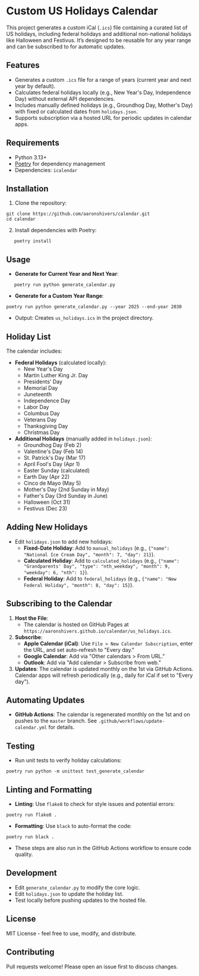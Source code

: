 # Custom US Holidays Calendar

This project generates a custom iCal (`.ics`) file containing a curated list of US holidays, including federal holidays and additional non-national holidays like Halloween and Festivus. It’s designed to be reusable for any year range and can be subscribed to for automatic updates.

## Features
- Generates a custom `.ics` file for a range of years (current year and next year by default).
- Calculates federal holidays locally (e.g., New Year's Day, Independence Day) without external API dependencies.
- Includes manually defined holidays (e.g., Groundhog Day, Mother's Day) with fixed or calculated dates from `holidays.json`.
- Supports subscription via a hosted URL for periodic updates in calendar apps.

## Requirements
- Python 3.13+
- [Poetry](https://python-poetry.org/) for dependency management
- Dependencies: `icalendar`

## Installation
1. Clone the repository:
```shell
git clone https://github.com/aaronshivers/calendar.git
cd calendar
```
2. Install dependencies with Poetry:
```shell
   poetry install
```

## Usage
- **Generate for Current Year and Next Year**:
```shell
   poetry run python generate_calendar.py
```
- **Generate for a Custom Year Range**:
```shell
poetry run python generate_calendar.py --year 2025 --end-year 2030
```
- Output: Creates `us_holidays.ics` in the project directory.

## Holiday List
The calendar includes:
- **Federal Holidays** (calculated locally):
  - New Year's Day
  - Martin Luther King Jr. Day
  - Presidents' Day
  - Memorial Day
  - Juneteenth
  - Independence Day
  - Labor Day
  - Columbus Day
  - Veterans Day
  - Thanksgiving Day
  - Christmas Day
- **Additional Holidays** (manually added in `holidays.json`):
  - Groundhog Day (Feb 2)
  - Valentine's Day (Feb 14)
  - St. Patrick's Day (Mar 17)
  - April Fool's Day (Apr 1)
  - Easter Sunday (calculated)
  - Earth Day (Apr 22)
  - Cinco de Mayo (May 5)
  - Mother's Day (2nd Sunday in May)
  - Father's Day (3rd Sunday in June)
  - Halloween (Oct 31)
  - Festivus (Dec 23)

## Adding New Holidays
- Edit `holidays.json` to add new holidays:
  - **Fixed-Date Holiday**: Add to `manual_holidays` (e.g., `{"name": "National Ice Cream Day", "month": 7, "day": 21}`).
  - **Calculated Holiday**: Add to `calculated_holidays` (e.g., `{"name": "Grandparents' Day", "type": "nth_weekday", "month": 9, "weekday": 6, "nth": 1}`).
  - **Federal Holiday**: Add to `federal_holidays` (e.g., `{"name": "New Federal Holiday", "month": 8, "day": 15}`).

## Subscribing to the Calendar
1. **Host the File**:
   - The calendar is hosted on GitHub Pages at `https://aaronshivers.github.io/calendar/us_holidays.ics`.
2. **Subscribe**:
   - **Apple Calendar (iCal)**: Use `File > New Calendar Subscription`, enter the URL, and set auto-refresh to "Every day."
   - **Google Calendar**: Add via "Other calendars > From URL."
   - **Outlook**: Add via "Add calendar > Subscribe from web."
3. **Updates**: The calendar is updated monthly on the 1st via GitHub Actions. Calendar apps will refresh periodically (e.g., daily for iCal if set to "Every day").

## Automating Updates
- **GitHub Actions**:
   The calendar is regenerated monthly on the 1st and on pushes to the `master` branch. See `.github/workflows/update-calendar.yml` for details.

## Testing
- Run unit tests to verify holiday calculations:
```shell
poetry run python -m unittest test_generate_calendar
```

## Linting and Formatting
- **Linting**: Use `flake8` to check for style issues and potential errors:
```shell
poetry run flake8 .
```
- **Formatting**: Use `black` to auto-format the code:
```shell
poetry run black .
```
- These steps are also run in the GitHub Actions workflow to ensure code quality.

## Development
- Edit `generate_calendar.py` to modify the core logic.
- Edit `holidays.json` to update the holiday list.
- Test locally before pushing updates to the hosted file.

## License
MIT License - feel free to use, modify, and distribute.

## Contributing
Pull requests welcome! Please open an issue first to discuss changes.